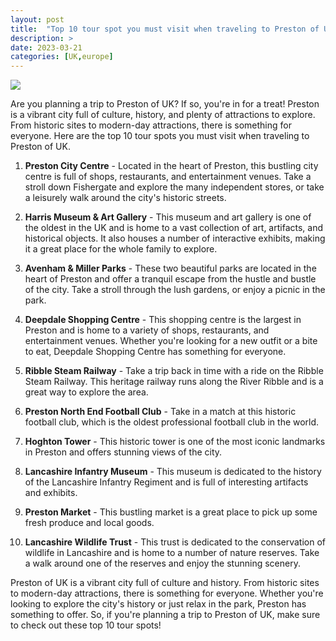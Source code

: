 ```yaml
---
layout: post
title:  "Top 10 tour spot you must visit when traveling to Preston of UK"
description: >
date: 2023-03-21
categories: [UK,europe]
---
```

<img src="https://source.unsplash.com/1600x900/?preston,uk">

Are you planning a trip to Preston of UK? If so, you're in for a treat! Preston is a vibrant city full of culture, history, and plenty of attractions to explore. From historic sites to modern-day attractions, there is something for everyone. Here are the top 10 tour spots you must visit when traveling to Preston of UK.

1. **Preston City Centre** - Located in the heart of Preston, this bustling city centre is full of shops, restaurants, and entertainment venues. Take a stroll down Fishergate and explore the many independent stores, or take a leisurely walk around the city's historic streets.

2. **Harris Museum & Art Gallery** - This museum and art gallery is one of the oldest in the UK and is home to a vast collection of art, artifacts, and historical objects. It also houses a number of interactive exhibits, making it a great place for the whole family to explore.

3. **Avenham & Miller Parks** - These two beautiful parks are located in the heart of Preston and offer a tranquil escape from the hustle and bustle of the city. Take a stroll through the lush gardens, or enjoy a picnic in the park.

4. **Deepdale Shopping Centre** - This shopping centre is the largest in Preston and is home to a variety of shops, restaurants, and entertainment venues. Whether you're looking for a new outfit or a bite to eat, Deepdale Shopping Centre has something for everyone.

5. **Ribble Steam Railway** - Take a trip back in time with a ride on the Ribble Steam Railway. This heritage railway runs along the River Ribble and is a great way to explore the area.

6. **Preston North End Football Club** - Take in a match at this historic football club, which is the oldest professional football club in the world.

7. **Hoghton Tower** - This historic tower is one of the most iconic landmarks in Preston and offers stunning views of the city.

8. **Lancashire Infantry Museum** - This museum is dedicated to the history of the Lancashire Infantry Regiment and is full of interesting artifacts and exhibits.

9. **Preston Market** - This bustling market is a great place to pick up some fresh produce and local goods.

10. **Lancashire Wildlife Trust** - This trust is dedicated to the conservation of wildlife in Lancashire and is home to a number of nature reserves. Take a walk around one of the reserves and enjoy the stunning scenery.

Preston of UK is a vibrant city full of culture and history. From historic sites to modern-day attractions, there is something for everyone. Whether you're looking to explore the city's history or just relax in the park, Preston has something to offer. So, if you're planning a trip to Preston of UK, make sure to check out these top 10 tour spots!